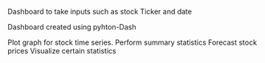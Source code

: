 Dashboard to take inputs such as stock Ticker and date 

Dashboard created using pyhton-Dash

Plot graph for stock time series.
Perform summary statistics
Forecast stock prices
Visualize certain statistics